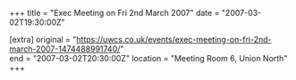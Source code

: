+++
title = "Exec Meeting on Fri 2nd March 2007"
date = "2007-03-02T19:30:00Z"

[extra]
original = "https://uwcs.co.uk/events/exec-meeting-on-fri-2nd-march-2007-1474488991740/"    
end = "2007-03-02T20:30:00Z"
location = "Meeting Room 6, Union North"
+++



